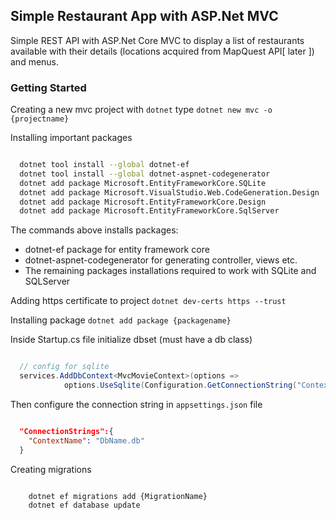 ## Simple Restaurant App with ASP.Net MVC

Simple REST API with ASP.Net Core MVC to display a list of restaurants available with their details (locations acquired from MapQuest API[ later ]) and menus.

### Getting Started

Creating a new mvc project with `dotnet` type `dotnet new mvc -o {projectname}`

Installing important packages

```bash

  dotnet tool install --global dotnet-ef
  dotnet tool install --global dotnet-aspnet-codegenerator
  dotnet add package Microsoft.EntityFrameworkCore.SQLite
  dotnet add package Microsoft.VisualStudio.Web.CodeGeneration.Design
  dotnet add package Microsoft.EntityFrameworkCore.Design
  dotnet add package Microsoft.EntityFrameworkCore.SqlServer

```

The commands above installs packages:

- dotnet-ef package for entity framework core
- dotnet-aspnet-codegenerator for generating controller, views etc.
- The remaining packages installations required to work with SQLite and SQLServer

Adding https certificate to project `dotnet dev-certs https --trust`

Installing package `dotnet add package {packagename}`

Inside Startup.cs file initialize dbset (must have a db class)

```C#

  // config for sqlite
  services.AddDbContext<MvcMovieContext>(options =>
            options.UseSqlite(Configuration.GetConnectionString("ContextName")));

```

Then configure the connection string in `appsettings.json` file

```json

  "ConnectionStrings":{
    "ContextName": "DbName.db"
  }

```

Creating migrations

```bash

    dotnet ef migrations add {MigrationName}
    dotnet ef database update

```
